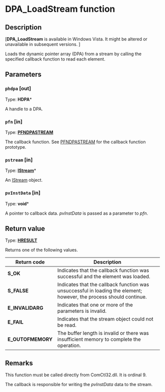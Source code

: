 # DPA_LoadStream function

## Description

[**DPA_LoadStream** is available in Windows Vista. It might be altered or unavailable in subsequent versions. ]

Loads the dynamic pointer array (DPA) from a stream by calling the specified callback function to read each element.

## Parameters

### `phdpa` [out]

Type: **HDPA***

A handle to a DPA.

### `pfn` [in]

Type: **[PFNDPASTREAM](https://learn.microsoft.com/windows/desktop/api/dpa_dsa/nc-dpa_dsa-pfndpastream)**

The callback function. See [PFNDPASTREAM](https://learn.microsoft.com/windows/desktop/api/dpa_dsa/nc-dpa_dsa-pfndpastream) for the callback function prototype.

### `pstream` [in]

Type: **[IStream](https://learn.microsoft.com/windows/desktop/api/objidl/nn-objidl-istream)***

An [IStream](https://learn.microsoft.com/windows/desktop/api/objidl/nn-objidl-istream) object.

### `pvInstData` [in]

Type: **void***

A pointer to callback data. *pvInstData* is passed as a parameter to *pfn*.

## Return value

Type: **[HRESULT](https://learn.microsoft.com/windows/desktop/WinProg/windows-data-types)**

Returns one of the following values.

| Return code | Description |
| --- | --- |
| **S_OK** | Indicates that the callback function was successful and the element was loaded. |
| **S_FALSE** | Indicates that the callback function was unsuccessful in loading the element; however, the process should continue. |
| **E_INVALIDARG** | Indicates that one or more of the parameters is invalid. |
| **E_FAIL** | Indicates that the stream object could not be read. |
| **E_OUTOFMEMORY** | The buffer length is invalid or there was insufficient memory to complete the operation. |

## Remarks

This function must be called directly from ComCtl32.dll. It is ordinal 9.

The callback is responsible for writing the *pvInstData* data to the stream.